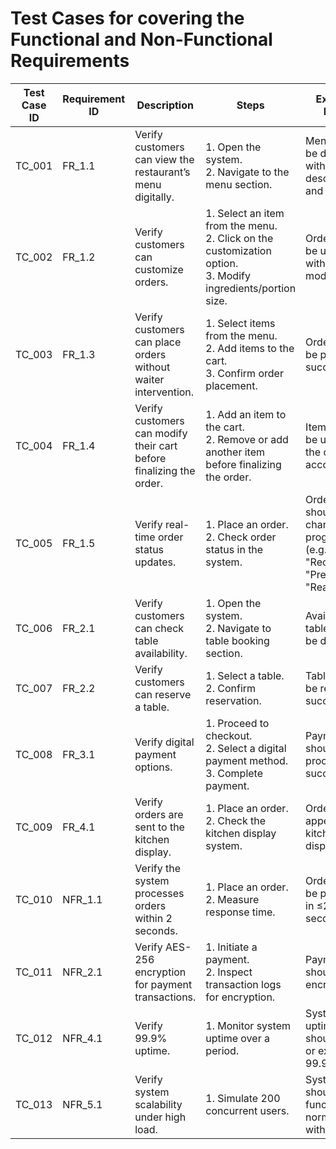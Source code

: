 # Test Cases for covering the Functional and Non-Functional Requirements

| Test Case ID | Requirement ID | Description | Steps | Expected Result | Actual Result | Status (Pass/Fail) |
|-------------|---------------|-------------|-------|-----------------|--------------|------------------|
| TC_001 | FR_1.1 | Verify customers can view the restaurant’s menu digitally. | 1. Open the system. <br> 2. Navigate to the menu section. | Menu should be displayed with item descriptions and prices. | | |
| TC_002 | FR_1.2 | Verify customers can customize orders. | 1. Select an item from the menu. <br> 2. Click on the customization option. <br> 3. Modify ingredients/portion size. | Order should be updated with modifications. | | |
| TC_003 | FR_1.3 | Verify customers can place orders without waiter intervention. | 1. Select items from the menu. <br> 2. Add items to the cart. <br> 3. Confirm order placement. | Order should be placed successfully. | | |
| TC_004 | FR_1.4 | Verify customers can modify their cart before finalizing the order. | 1. Add an item to the cart. <br> 2. Remove or add another item before finalizing the order. | Items should be updated in the cart accordingly. | | |
| TC_005 | FR_1.5 | Verify real-time order status updates. | 1. Place an order. <br> 2. Check order status in the system. | Order status should change as it progresses (e.g., "Received," "Preparing," "Ready"). | | |
| TC_006 | FR_2.1 | Verify customers can check table availability. | 1. Open the system. <br> 2. Navigate to table booking section. | Available tables should be displayed. | | |
| TC_007 | FR_2.2 | Verify customers can reserve a table. | 1. Select a table. <br> 2. Confirm reservation. | Table should be reserved successfully. | | |
| TC_008 | FR_3.1 | Verify digital payment options. | 1. Proceed to checkout. <br> 2. Select a digital payment method. <br> 3. Complete payment. | Payment should be processed successfully. | | |
| TC_009 | FR_4.1 | Verify orders are sent to the kitchen display. | 1. Place an order. <br> 2. Check the kitchen display system. | Order should appear in the kitchen display. | | |
| TC_010 | NFR_1.1 | Verify the system processes orders within 2 seconds. | 1. Place an order. <br> 2. Measure response time. | Order should be processed in ≤2 seconds. | | |
| TC_011 | NFR_2.1 | Verify AES-256 encryption for payment transactions. | 1. Initiate a payment. <br> 2. Inspect transaction logs for encryption. | Payment data should be encrypted. | | |
| TC_012 | NFR_4.1 | Verify 99.9% uptime. | 1. Monitor system uptime over a period. | System uptime should meet or exceed 99.9%. | | |
| TC_013 | NFR_5.1 | Verify system scalability under high load. | 1. Simulate 200 concurrent users. | System should function normally without lag. | | |
